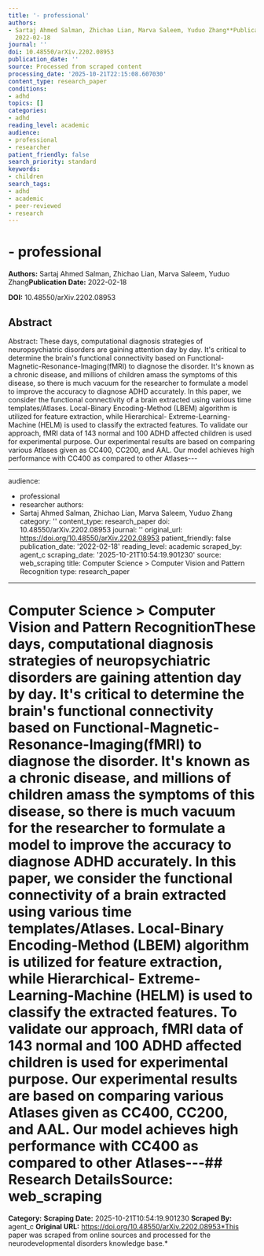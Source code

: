 ```yaml
---
title: '- professional'
authors:
- Sartaj Ahmed Salman, Zhichao Lian, Marva Saleem, Yuduo Zhang**Publication Date:**
  2022-02-18
journal: ''
doi: 10.48550/arXiv.2202.08953
publication_date: ''
source: Processed from scraped content
processing_date: '2025-10-21T22:15:08.607030'
content_type: research_paper
conditions:
- adhd
topics: []
categories:
- adhd
reading_level: academic
audience:
- professional
- researcher
patient_friendly: false
search_priority: standard
keywords:
- children
search_tags:
- adhd
- academic
- peer-reviewed
- research
---
```


# - professional

**Authors:** Sartaj Ahmed Salman, Zhichao Lian, Marva Saleem, Yuduo Zhang**Publication Date:** 2022-02-18

**DOI:** 10.48550/arXiv.2202.08953

## Abstract

Abstract:
These days, computational diagnosis strategies of neuropsychiatric disorders are gaining attention day by day. It's critical to determine the brain's functional connectivity based on Functional-Magnetic-Resonance-Imaging(fMRI) to diagnose the disorder. It's known as a chronic disease, and millions of children amass the symptoms of this disease, so there is much vacuum for the researcher to formulate a model to improve the accuracy to diagnose ADHD accurately. In this paper, we consider the functional connectivity of a brain extracted using various time templates/Atlases. Local-Binary Encoding-Method (LBEM) algorithm is utilized for feature extraction, while Hierarchical- Extreme-Learning-Machine (HELM) is used to classify the extracted features. To validate our approach, fMRI data of 143 normal and 100 ADHD affected children is used for experimental purpose. Our experimental results are based on comparing various Atlases given as CC400, CC200, and AAL. Our model achieves high performance with CC400 as compared to other Atlases---

---
audience:
- professional
- researcher
authors:
- Sartaj Ahmed Salman, Zhichao Lian, Marva Saleem, Yuduo Zhang
category: ''
content_type: research_paper
doi: 10.48550/arXiv.2202.08953
journal: ''
original_url: https://doi.org/10.48550/arXiv.2202.08953
patient_friendly: false
publication_date: '2022-02-18'
reading_level: academic
scraped_by: agent_c
scraping_date: '2025-10-21T10:54:19.901230'
source: web_scraping
title: Computer Science > Computer Vision and Pattern Recognition
type: research_paper
---
# Computer Science > Computer Vision and Pattern RecognitionThese days, computational diagnosis strategies of neuropsychiatric disorders are gaining attention day by day. It's critical to determine the brain's functional connectivity based on Functional-Magnetic-Resonance-Imaging(fMRI) to diagnose the disorder. It's known as a chronic disease, and millions of children amass the symptoms of this disease, so there is much vacuum for the researcher to formulate a model to improve the accuracy to diagnose ADHD accurately. In this paper, we consider the functional connectivity of a brain extracted using various time templates/Atlases. Local-Binary Encoding-Method (LBEM) algorithm is utilized for feature extraction, while Hierarchical- Extreme-Learning-Machine (HELM) is used to classify the extracted features. To validate our approach, fMRI data of 143 normal and 100 ADHD affected children is used for experimental purpose. Our experimental results are based on comparing various Atlases given as CC400, CC200, and AAL. Our model achieves high performance with CC400 as compared to other Atlases---## Research Details**Source:** web_scraping
**Category:**
**Scraping Date:** 2025-10-21T10:54:19.901230
**Scraped By:** agent_c
**Original URL:** https://doi.org/10.48550/arXiv.2202.08953*This paper was scraped from online sources and processed for the neurodevelopmental disorders knowledge base.*